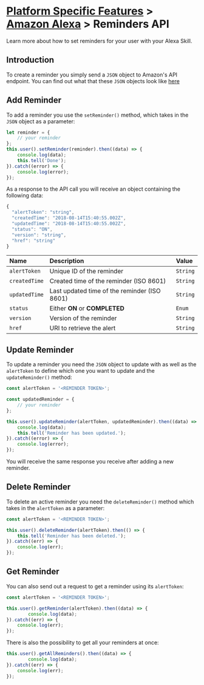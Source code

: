# [Platform Specific Features](../) > [Amazon Alexa](./README.md) > Reminders API

Learn more about how to set reminders for your user with your Alexa Skill.

## Introduction

To create a reminder you simply send a `JSON` object to Amazon's API endpoint. You can find out what that these `JSON` objects look like [here](https://developer.amazon.com/docs/smapi/alexa-reminders-api-reference.html#reminder-object)

## Add Reminder

To add a reminder you use the `setReminder()` method, which takes in the `JSON` object as a parameter:

```javascript
let reminder = {
    // your reminder
};
this.user().setReminder(reminder).then((data) => {
    console.log(data);
    this.tell('Done');
}).catch((error) => {
    console.log(error);
});
```

As a response to the API call you will receive an object containing the following data:

```javascript
{
  "alertToken": "string",
  "createdTime": "2018-08-14T15:40:55.002Z",
  "updatedTime": "2018-08-14T15:40:55.002Z",
  "status": "ON",
  "version": "string",
  "href": "string"
}
```

Name | Description | Value
:--- | :--- | :--- 
`alertToken` | Unique ID of the reminder | `String`
`createdTime` | Created time of the reminder (ISO 8601) | `String`
`updatedTime` | Last updated time of the reminder (ISO 8601) | `String`
`status` | Either **ON** or **COMPLETED** | `Enum`
`version` | Version of the reminder | `String`
`href` | URI to retrieve the alert | `String`

## Update Reminder

To update a reminder you need the `JSON` object to update with as well as the `alertToken` to define which one you want to update and the `updateReminder()` method:

```javascript
const alertToken = '<REMINDER TOKEN>';

const updatedReminder = {
    // your reminder
};

this.user().updateReminder(alertToken, updatedReminder).then((data) => {
    console.log(data);
    this.tell('Reminder has been updated.');
}).catch((error) => {
    console.log(error);
});
```

You will receive the same response you receive after adding a new reminder.

## Delete Reminder

To delete an active reminder you need the `deleteReminder()` method which takes in the `alertToken` as a parameter:

```javascript
const alertToken = '<REMINDER TOKEN>';

this.user().deleteReminder(alertToken).then(() => {
    this.tell('Reminder has been deleted.');
}).catch((err) => {
    console.log(err);
});
```

## Get Reminder

You can also send out a request to get a reminder using its `alertToken`:

```javascript
const alertToken = '<REMINDER TOKEN>';

this.user().getReminder(alertToken).then((data) => {
        console.log(data);
}).catch((err) => {
    console.log(err);
});
```

There is also the possibility to get all your reminders at once:

```javascript
this.user().getAllReminders().then((data) => {
        console.log(data);
}).catch((err) => {
    console.log(err);
});
```


<!--[metadata]: {"title": "Reminders API", "description": "Learn more about how to set reminders for your user with your Alexa Skill.", "activeSections": ["platforms", "alexa", "alexa_reminders"], "expandedSections": "platforms", "inSections": "platforms", "breadCrumbs": {"Docs": "docs/", "Platforms": "docs/platforms",
"Amazon Alexa": "docs/amazon-alexa", "Reminders API": "" }, "commentsID": "framework/docs/amazon-alexa/reminders.md",
"route": "docs/amazon-alexa/reminders" }-->